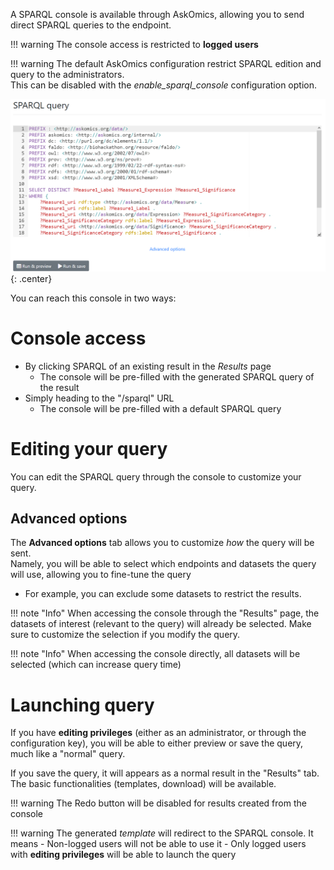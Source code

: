 A SPARQL console is available through AskOmics, allowing you to send direct SPARQL queries to the endpoint.

!!! warning
    The console access is restricted to **logged users**

!!! warning
    The default AskOmics configuration restrict SPARQL edition and query to the administrators.  
    This can be disabled with the *enable_sparql_console* configuration option.

![SPARQL query generated by AskOmics](img/sparql.png){: .center}

You can reach this console in two ways:

# Console access

- By clicking <btn class="white">SPARQL</btn> of an existing result in the *Results* page
    - The console will be pre-filled with the generated SPARQL query of the result
- Simply heading to the "/sparql" URL
    - The console will be pre-filled with a default SPARQL query

# Editing your query

You can edit the SPARQL query through the console to customize your query.

## Advanced options

The **Advanced options** tab allows you to customize *how* the query will be sent.  
Namely, you will be able to select which endpoints and datasets the query will use, allowing you to fine-tune the query

- For example, you can exclude some datasets to restrict the results.

!!! note "Info"
    When accessing the console through the "Results" page, the datasets of interest (relevant to the query) will already be selected. Make sure to customize the selection if you modify the query.

!!! note "Info"
    When accessing the console directly, all datasets will be selected (which can increase query time)

# Launching query

If you have **editing privileges** (either as an administrator, or through the configuration key), you will be able to either preview or save the query, much like a "normal" query.

If you save the query, it will appears as a normal result in the "Results" tab. The basic functionalities (templates, download) will be available.

!!! warning
    The <btn class="white">Redo</btn> button will be disabled for results created from the console

!!! warning
    The generated *template* will redirect to the SPARQL console. It means
    - Non-logged users will not be able to use it
    - Only logged users with **editing privileges** will be able to launch the query
